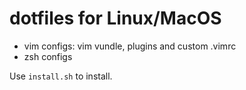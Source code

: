 # dotfiles for Linux/MacOS
* vim configs: vim vundle, plugins and custom .vimrc
* zsh configs

Use `install.sh` to install.
